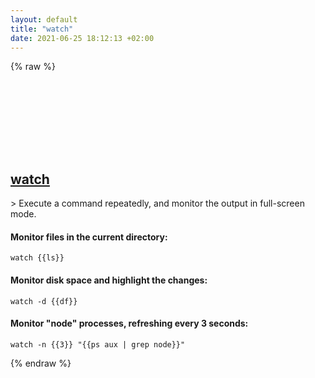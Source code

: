 ```yaml
---
layout: default
title: "watch"
date: 2021-06-25 18:12:13 +02:00
---
```

{% raw %}
<h2 id="watch">
  <a href="/en/linux/watch.html">watch</a> <a href="#watch"><svg class="icon">
    <use href="/assets/images/unicode_sprite.svg#link" />
  </svg></a>
</h2>
> Execute a command repeatedly, and monitor the output in full-screen mode.

#### Monitor files in the current directory:
```shell
watch {{ls}}
```
#### Monitor disk space and highlight the changes:
```shell
watch -d {{df}}
```
#### Monitor "node" processes, refreshing every 3 seconds:
```shell
watch -n {{3}} "{{ps aux | grep node}}"
```
{% endraw %}